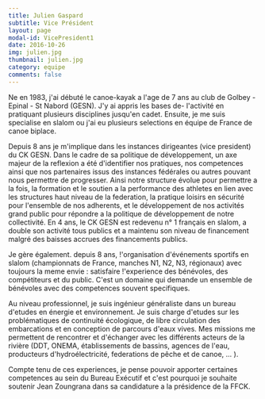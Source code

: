 ```yaml
---
title: Julien Gaspard
subtitle: Vice Président
layout: page
modal-id: VicePresident1
date: 2016-10-26
img: julien.jpg
thumbnail: julien.jpg
category: equipe
comments: false
---
```


Ne en 1983, j'ai débuté le canoe-kayak a l'age de 7 ans au club de Golbey - Epinal - St Nabord (GESN). J'y ai appris les bases de- l'activité en pratiquant plusieurs disciplines jusqu'en cadet. Ensuite, je me suis specialise en slalom ou j'ai eu plusieurs selections en équipe de France de canoe biplace.

Depuis 8 ans je m'implique dans les instances dirigeantes (vice president) du CK GESN. Dans le cadre de sa politique de développement, un axe majeur de la reflexion a été d'identifier nos pratiques, nos competences ainsi que nos partenaires issus des instances fédérales ou autres pouvant nous permettre de progresser. Ainsi notre structure évolue pour permettre a la fois, la formation et le soutien a la performance des athletes en lien avec les structures haut niveau de la federation, la pratique loisirs en sécurité pour l'ensemble de nos adherents, et le développement de nos activités grand public pour répondre a la politique de développement de notre collectivité. En 4 ans, le CK GESN est redevenu n° 1 français en slalom, a double son activité tous publics et a maintenu son niveau de financement malgré des baisses accrues des financements publics.

Je gère également. depuis 8 ans, !'organisation d'événements sportifs en slalom (championnats de France, manches N1, N2, N3, régionaux) avec toujours la meme envie : satisfaire !'experience des bénévoles, des compétiteurs et du public. C'est un domaine qui demande un ensemble de bénévoles avec des competences souvent specifiques.

Au niveau professionnel, je suis ingénieur généraliste dans un bureau d'etudes en énergie et environnement. Je suis charge d'etudes sur les problématiques de continuité écologique, de libre circulation des embarcations et en conception de parcours d'eaux vives. Mes missions me permettent de rencontrer et d'échanger avec les différents acteurs de la rivière (DDT, ONEMA, établissements de bassins, agences de l'eau, producteurs d'hydroélectricité, federations de pêche et de canoe, ... ).

Compte tenu de ces experiences, je pense pouvoir apporter certaines competences au sein du Bureau Exécutif et c'est pourquoi je souhaite soutenir Jean Zoungrana dans sa candidature a la présidence de la FFCK.
